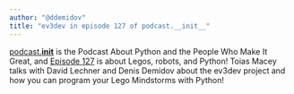 ```yaml
---
author: "@ddemidov"
title: "ev3dev in episode 127 of podcast.__init__"
---
```


[podcast.__init__](https://www.podcastinit.com/) is the Podcast About Python and the People Who Make It Great,
and [Episode 127](https://www.podcastinit.com/lego-robotics-with-david-lechner-and-denis-demidov-episode-127/)
is about Legos, robots, and Python! Toias Macey talks with David Lechner and Denis Demidov about
the ev3dev project and how you can program your Lego Mindstorms with Python!
